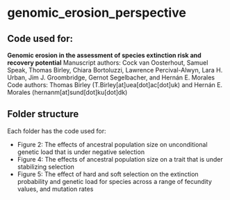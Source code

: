 # genomic_erosion_perspective
## Code used for:
**Genomic erosion in the assessment of species extinction risk and recovery potential**
Manuscript authors:
Cock van Oosterhout, Samuel Speak, Thomas Birley, Chiara Bortoluzzi, Lawrence Percival-Alwyn, Lara H. Urban, Jim J. Groombridge, Gernot Segelbacher, and Hernán E. Morales
Code authors:
Thomas Birley (T.Birley[at]uea[dot]ac[dot]uk) and Hernán E. Morales (hernanm[at]sund[dot]ku[dot]dk)

## Folder structure
Each folder has the code used for:
- Figure 2: The effects of ancestral population size on unconditional genetic load that is under negative selection
- Figure 4: The effects of ancestral population size on a trait that is under stabilizing selection
- Figure 5: The effect of hard and soft selection on the extinction probability and genetic load for species across a range of fecundity values, and mutation rates
